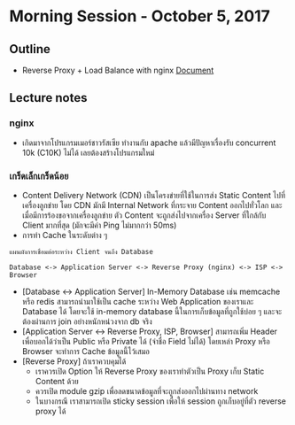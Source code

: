 # Morning Session - October 5, 2017
## Outline
* Reverse Proxy + Load Balance with nginx
[Document](http://tinyurl.com/nodeoak) 

## Lecture notes 
### nginx
* เกิดมาจากโปรแกรมเมอร์ชาวรัสเซีย ทำงานกับ apache แล้วมีปัญหาเรื่องรับ concurrent 10k (C10K) ไม่ได้ เลยต้องสร้างโปรแกรมใหม่

### เกร็ดเล็กเกร็ดน้อย
* Content Delivery Network (CDN) เป็นโครงข่ายที่ใช้ในการส่ง Static Content ไปที่เครื่องลูกข่าย โดย CDN มักมี Internal Network ที่กระจาย Content ออกไปทั่วโลก และเมื่อมีการร้องขอจากเครื่องลูกข่าย ตัว Content จะถูกส่งไปจากเครื่อง Server ที่ใกล้กับ Client มากที่สุด (มักจะมีค่า Ping ไม่มากกว่า 50ms)
* การทำ Cache ในระดับต่าง ๆ

```
แผนผังการเชื่อมต่อระหว่าง Client จนถึง Database

Database <-> Application Server <-> Reverse Proxy (nginx) <-> ISP <-> Browser
```

  * [Database <-> Application Server] In-Memory Database เช่น memcache หรือ redis สามารถนำมาใช้เป็น cache ระหว่าง Web Application ของเราและ Database ได้ โดยจะใช้ in-memory database นี้ในการเก็บข้อมูลที่ถูกใช้บ่อย ๆ และจะต้องผ่านการ join อย่างหนักหน่วงจาก db จริง
  * [Application Server <-> Reverse Proxy, ISP, Browser] สามารถเพิ่ม Header เพื่อบอกได้ว่าเป็น Public หรือ Private ได้ (จำชื่อ Field ไม่ได้) โดยเหล่า Proxy หรือ Browser จะทำการ Cache ข้อมูลนี้ไว้เสมอ
  * [Reverse Proxy] ถ้าเราควบคุมได้ 
    * เราควรเปิด Option ให้ Reverse Proxy ของเราทำตัวเป็น Proxy เก็บ Static Content ด้วย
    * ควรเปิด module gzip เพื่อลดขนาดข้อมูลที่จะถูกส่งออกไปผ่านทาง network
    * ในบางกรณี เราสามารถเปิด sticky session เพื่อให้ session ถูกเก็บอยู่ที่ตัว reverse proxy ได้
